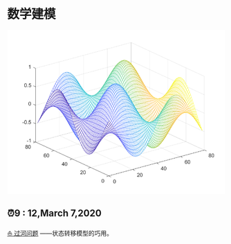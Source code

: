 # 数学建模

<img src="..\..\pictures\MATLAB.png" alt="数学建模" style="zoom: 67%;" />

## :alarm_clock:9 : 12,March 7,2020

[:boat: 过河问题](./例题/过河问题.md) ——状态转移模型的巧用。
